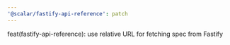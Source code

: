 ```yaml
---
'@scalar/fastify-api-reference': patch
---
```


feat(fastify-api-reference): use relative URL for fetching spec from Fastify
